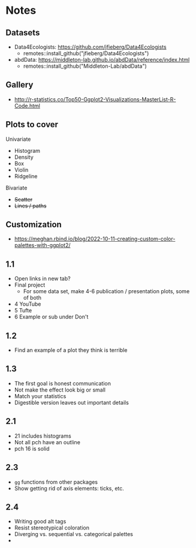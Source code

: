 # Notes

## Datasets

- Data4Ecologists: https://github.com/jfieberg/Data4Ecologists
  - remotes::install_github("jfieberg/Data4Ecologists")
- abdData: https://middleton-lab.github.io/abdData/reference/index.html
  - remotes::install_github("Middleton-Lab/abdData")

## Gallery

- http://r-statistics.co/Top50-Ggplot2-Visualizations-MasterList-R-Code.html

## Plots to cover

Univariate

- Histogram
- Density
- Box
- Violin
- Ridgeline

Bivariate

- ~~Scatter~~
- ~~Lines / paths~~

## Customization

- https://meghan.rbind.io/blog/2022-10-11-creating-custom-color-palettes-with-ggplot2/

## 1.1

- Open links in new tab?
- Final project
  - For some data set, make 4-6 publication / presentation plots, some of both
- 4 YouTube
- 5 Tufte
- 6 Example or sub under Don't

## 1.2

- Find an example of a plot they think is terrible

## 1.3

- The first goal is honest communication
- Not make the effect look big or small
- Match your statistics
- Digestible version leaves out important details

## 2.1

- 21 includes histograms
- Not all pch have an outline
- pch 16 is solid

## 2.3

- `gg` functions from other packages
- Show getting rid of axis elements: ticks, etc.

## 2.4

- Writing good alt tags
- Resist stereotypical coloration
- Diverging vs. sequential vs. categorical palettes
- 